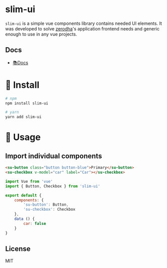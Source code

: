 # slim-ui

`slim-ui` is a simple vue components library contains needed UI elements. It was developed to solve [zerodha](https://zerodha.com/)'s application frontend needs and generic enough to use in any vue projects.

## Docs

- [📚Docs](https://slim-ui.github.io/)

# 🔧 Install

```bash
# npm
npm install slim-ui
```

```bash
# yarn
yarn add slim-ui
```

# 🔨 Usage

## Import individual components

```html
<su-button class="button button-blue">Primary</su-button>
<su-checkbox v-model="car" label="Car"></su-checkbox>
```

```js
import Vue from 'vue'
import { Button, Checkbox } from 'slim-ui'

export default {
    components: {
        'su-button': Button,
        'su-checkbox': Checkbox
    },
    data () {
        car: false
    }
}
```

## License
MIT

